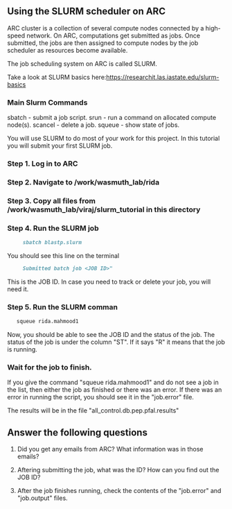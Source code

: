 ## Using the SLURM scheduler on ARC

ARC cluster is a collection of several compute nodes connected by a high-speed network. On ARC, computations get submitted as jobs. Once submitted, the jobs are then assigned to compute nodes by the job scheduler as resources become available.

The job scheduling system on ARC is called SLURM.

Take a look at SLURM basics here:https://researchit.las.iastate.edu/slurm-basics

### Main Slurm Commands
sbatch - submit a job script.
srun - run a command on allocated compute node(s).
scancel - delete a job.
squeue - show state of jobs.

You will use SLURM to do most of your work for this project. 
In this tutorial you will  submit your first SLURM job.

### Step 1. Log in to ARC

### Step 2. Navigate to /work/wasmuth_lab/rida

### Step 3. Copy all files from /work/wasmuth_lab/viraj/slurm_tutorial in this directory

### Step 4. Run the SLURM job 
```markdown
	 sbatch blastp.slurm
```

You should see this line on the terminal 

```markdown
     Submitted batch job <JOB ID>"
```

This is the JOB ID. 
In case you need to track or delete your job, you will need it.

### Step 5. Run the SLURM comman
```markdown
   squeue rida.mahmood1	
```

Now, you should be able to see the JOB ID and the status of the job.
The status of the job is under the column "ST". If it says "R" it means that the job is running.
	
### Wait for the job to finish.

If you give the command "squeue rida.mahmood1" and do not see a job in the list, then either the job as finished or there was an error.
If there was an error in running the script, you should see it in the "job.error" file.

The results will be in the file "all_control.db.pep.pfal.results"

Answer the following questions
------------------------------
1. Did you get any emails from ARC? 
   What information was in those emails?

2. Aftering submitting the job, what was the ID?
   How can you find out the JOB ID?

3. After the job finishes running, check the contents of the "job.error" and "job.output" files.
